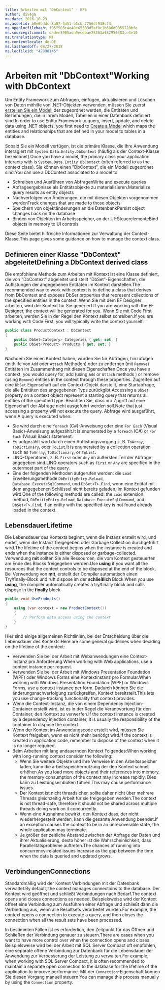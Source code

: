 ```yaml
---
title: Arbeiten mit "DbContext" - EF6
author: divega
ms.date: 2016-10-23
ms.assetid: b0e6bddc-8a87-4d51-b1cb-7756df938c23
ms.openlocfilehash: f95f503c4e40e65503d5af0c1b686d0055728bfe
ms.sourcegitcommit: dadee5905ada9ecdbae28363a682950383ce3e10
ms.translationtype: MT
ms.contentlocale: de-DE
ms.lasthandoff: 08/27/2018
ms.locfileid: "42998145"
---
```

# <a name="working-with-dbcontext"></a><span data-ttu-id="bc01f-102">Arbeiten mit "DbContext"</span><span class="sxs-lookup"><span data-stu-id="bc01f-102">Working with DbContext</span></span>

<span data-ttu-id="bc01f-103">Um Entity Framework zum Abfragen, einfügen, aktualisieren und Löschen von Daten mithilfe von .NET-Objekten verwenden, müssen Sie zuerst [erstellen Sie ein Modell](~/ef6/modeling/index.md) der zugeordnet werden, die Entitäten und Beziehungen, die in Ihrem Modell, Tabellen in einer Datenbank definiert sind.</span><span class="sxs-lookup"><span data-stu-id="bc01f-103">In order to use Entity Framework to query, insert, update, and delete data using .NET objects, you first need to [Create a Model](~/ef6/modeling/index.md) which maps the entities and relationships that are defined in your model to tables in a database.</span></span>

<span data-ttu-id="bc01f-104">Sobald Sie ein Modell verfügen, ist die primäre Klasse, die Ihre Anwendung interagiert mit `System.Data.Entity.DbContext` (häufig als der Context-Klasse bezeichnet).</span><span class="sxs-lookup"><span data-stu-id="bc01f-104">Once you have a model, the primary class your application interacts with is `System.Data.Entity.DbContext` (often referred to as the context class).</span></span> <span data-ttu-id="bc01f-105">Sie können einen "DbContext", die ein Modell zugeordnet sind:</span><span class="sxs-lookup"><span data-stu-id="bc01f-105">You can use a DbContext associated to a model to:</span></span>
- <span data-ttu-id="bc01f-106">Schreiben und Ausführen von Abfragen</span><span class="sxs-lookup"><span data-stu-id="bc01f-106">Write and execute queries</span></span>   
- <span data-ttu-id="bc01f-107">Abfrageergebnisse als Entitätsobjekte zu materialisieren.</span><span class="sxs-lookup"><span data-stu-id="bc01f-107">Materialize query results as entity objects</span></span>
- <span data-ttu-id="bc01f-108">Nachverfolgen von Änderungen, die mit diesen Objekten vorgenommen werden</span><span class="sxs-lookup"><span data-stu-id="bc01f-108">Track changes that are made to those objects</span></span>
- <span data-ttu-id="bc01f-109">Speichern von objektänderungen an die Datenbank</span><span class="sxs-lookup"><span data-stu-id="bc01f-109">Persist object changes back on the database</span></span>
- <span data-ttu-id="bc01f-110">Binden von Objekten im Arbeitsspeicher, an der UI-Steuerelemente</span><span class="sxs-lookup"><span data-stu-id="bc01f-110">Bind objects in memory to UI controls</span></span>

<span data-ttu-id="bc01f-111">Diese Seite bietet hilfreiche Informationen zur Verwaltung der Context-Klasse.</span><span class="sxs-lookup"><span data-stu-id="bc01f-111">This page gives some guidance on how to manage the context class.</span></span>  

## <a name="defining-a-dbcontext-derived-class"></a><span data-ttu-id="bc01f-112">Definieren einer Klasse "DbContext" abgeleitet</span><span class="sxs-lookup"><span data-stu-id="bc01f-112">Defining a DbContext derived class</span></span>  

<span data-ttu-id="bc01f-113">Die empfohlene Methode zum Arbeiten mit Kontext ist eine Klasse definiert, die von "DbContext" abgeleitet und stellt "DbSet"-Eigenschaften, die Auflistungen der angegebenen Entitäten im Kontext darstellen.</span><span class="sxs-lookup"><span data-stu-id="bc01f-113">The recommended way to work with context is to define a class that derives from DbContext and exposes DbSet properties that represent collections of the specified entities in the context.</span></span> <span data-ttu-id="bc01f-114">Wenn Sie mit dem EF Designer arbeiten, wird der Kontext für Sie generiert.</span><span class="sxs-lookup"><span data-stu-id="bc01f-114">If you are working with the EF Designer, the context will be generated for you.</span></span> <span data-ttu-id="bc01f-115">Wenn Sie mit Code First arbeiten, werden Sie in der Regel den Kontext selbst schreiben.</span><span class="sxs-lookup"><span data-stu-id="bc01f-115">If you are working with Code First, you will typically write the context yourself.</span></span>  

``` csharp
public class ProductContext : DbContext
{
    public DbSet<Category> Categories { get; set; }
    public DbSet<Product> Products { get; set; }
}
```  

<span data-ttu-id="bc01f-116">Nachdem Sie einen Kontext haben, würden Sie für Abfragen, hinzufügen (mithilfe von `Add` oder `Attach` Methoden) oder zu entfernen (mit `Remove`) Entitäten im Zusammenhang mit diesen Eigenschaften.</span><span class="sxs-lookup"><span data-stu-id="bc01f-116">Once you have a context, you would query for, add (using `Add` or `Attach` methods ) or remove (using `Remove`) entities in the context through these properties.</span></span> <span data-ttu-id="bc01f-117">Zugreifen auf eine `DbSet` Eigenschaft auf ein Context-Objekt darstellt, eine Startabfrage, die alle Entitäten des angegebenen Typs zurückgibt.</span><span class="sxs-lookup"><span data-stu-id="bc01f-117">Accessing a `DbSet` property on a context object represent a starting query that returns all entities of the specified type.</span></span> <span data-ttu-id="bc01f-118">Beachten Sie, dass nur Zugriff auf eine Eigenschaft der Abfrage nicht ausgeführt werden soll.</span><span class="sxs-lookup"><span data-stu-id="bc01f-118">Note that just accessing a property will not execute the query.</span></span> <span data-ttu-id="bc01f-119">Abfrage wird ausgeführt, wenn:</span><span class="sxs-lookup"><span data-stu-id="bc01f-119">A query is executed when:</span></span>  

- <span data-ttu-id="bc01f-120">Sie wird durch eine `foreach` (C#)-Anweisung oder eine `For Each` (Visual Basic)-Anweisung aufgezählt.</span><span class="sxs-lookup"><span data-stu-id="bc01f-120">It is enumerated by a `foreach` (C#) or `For Each` (Visual Basic) statement.</span></span>  
- <span data-ttu-id="bc01f-121">Es aufgezählt wird durch einen Auflistungsvorgang z. B. `ToArray`, `ToDictionary`, oder `ToList`.</span><span class="sxs-lookup"><span data-stu-id="bc01f-121">It is enumerated by a collection operation such as `ToArray`, `ToDictionary`, or `ToList`.</span></span>  
- <span data-ttu-id="bc01f-122">LINQ-Operatoren, z. B. `First` oder `Any` im äußersten Teil der Abfrage angegeben sind.</span><span class="sxs-lookup"><span data-stu-id="bc01f-122">LINQ operators such as `First` or `Any` are specified in the outermost part of the query.</span></span>  
- <span data-ttu-id="bc01f-123">Eine der folgenden Methoden aufgerufen werden: die `Load` Erweiterungsmethode `DbEntityEntry.Reload`, `Database.ExecuteSqlCommand`, und `DbSet<T>.Find`, wenn eine Entität mit dem angegebenen Schlüssel nicht bereits geladen, im Kontext gefunden wird.</span><span class="sxs-lookup"><span data-stu-id="bc01f-123">One of the following methods are called: the `Load` extension method, `DbEntityEntry.Reload`,  `Database.ExecuteSqlCommand`, and `DbSet<T>.Find`, if an entity with the specified key is not found already loaded in the context.</span></span>  

## <a name="lifetime"></a><span data-ttu-id="bc01f-124">Lebensdauer</span><span class="sxs-lookup"><span data-stu-id="bc01f-124">Lifetime</span></span>  

<span data-ttu-id="bc01f-125">Die Lebensdauer des Kontexts beginnt, wenn die Instanz erstellt wird, und endet, wenn die Instanz freigegeben oder Garbage Collection durchgeführt wird.</span><span class="sxs-lookup"><span data-stu-id="bc01f-125">The lifetime of the context begins when the instance is created and ends when the instance is either disposed or garbage-collected.</span></span> <span data-ttu-id="bc01f-126">Verwendung **mit** sollten Sie alle Ressourcen, die vom Kontext gesteuerten am Ende des Blocks freigegeben werden.</span><span class="sxs-lookup"><span data-stu-id="bc01f-126">Use **using** if you want all the resources that the context controls to be disposed at the end of the block.</span></span> <span data-ttu-id="bc01f-127">Bei Verwendung von **mit**, erstellt der Compiler automatisch einen Try/finally-Block und ruft dispose im der **schließlich** Block.</span><span class="sxs-lookup"><span data-stu-id="bc01f-127">When you use **using**, the compiler automatically creates a try/finally block and calls dispose in the **finally** block.</span></span>  

``` csharp
public void UseProducts()
{
    using (var context = new ProductContext())
    {     
        // Perform data access using the context
    }
}
```  

<span data-ttu-id="bc01f-128">Hier sind einige allgemeinen Richtlinien, bei der Entscheidung über die Lebensdauer des Kontexts:</span><span class="sxs-lookup"><span data-stu-id="bc01f-128">Here are some general guidelines when deciding on the lifetime of the context:</span></span>  

- <span data-ttu-id="bc01f-129">Verwenden Sie bei der Arbeit mit Webanwendungen eine Context-Instanz pro Anforderung.</span><span class="sxs-lookup"><span data-stu-id="bc01f-129">When working with Web applications, use a context instance per request.</span></span>  
- <span data-ttu-id="bc01f-130">Verwenden Sie bei der Arbeit mit Windows Presentation Foundation (WPF) oder Windows Forms eine Kontextinstanz pro Formular.</span><span class="sxs-lookup"><span data-stu-id="bc01f-130">When working with Windows Presentation Foundation (WPF) or Windows Forms, use a context instance per form.</span></span> <span data-ttu-id="bc01f-131">Dadurch können Sie die änderungsnachverfolgung zurückgreifen, Kontext bereitstellt.</span><span class="sxs-lookup"><span data-stu-id="bc01f-131">This lets you use change-tracking functionality that context provides.</span></span>  
- <span data-ttu-id="bc01f-132">Wenn die Context-Instanz, die von einem Dependency Injection-Container erstellt wird, ist es in der Regel die Verantwortung für den Container, den Kontext zu verwerfen.</span><span class="sxs-lookup"><span data-stu-id="bc01f-132">If the context instance is created by a dependency injection container, it is usually the responsibility of the container to dispose the context.</span></span>
- <span data-ttu-id="bc01f-133">Wenn der Kontext im Anwendungscode erstellt wird, müssen Sie Kontext freigeben, wenn es nicht mehr benötigt wird.</span><span class="sxs-lookup"><span data-stu-id="bc01f-133">If the context is created in application code, remember to dispose of the context when it is no longer required.</span></span>  
- <span data-ttu-id="bc01f-134">Beim Arbeiten mit lang andauernden Kontext Folgendes:</span><span class="sxs-lookup"><span data-stu-id="bc01f-134">When working with long-running context consider the following:</span></span>  
    - <span data-ttu-id="bc01f-135">Wenn Sie weitere Objekte und ihre Verweise in den Arbeitsspeicher laden, kann die arbeitsspeichernutzung der den Kontext schnell erhöhen.</span><span class="sxs-lookup"><span data-stu-id="bc01f-135">As you load more objects and their references into memory, the memory consumption of the context may increase rapidly.</span></span> <span data-ttu-id="bc01f-136">Dies kann zu Leistungseinbußen führen.</span><span class="sxs-lookup"><span data-stu-id="bc01f-136">This may cause performance issues.</span></span>  
    - <span data-ttu-id="bc01f-137">Der Kontext ist nicht threadsicher, sollte daher nicht über mehrere Threads gleichzeitig Arbeit für sie freigegeben werden.</span><span class="sxs-lookup"><span data-stu-id="bc01f-137">The context is not thread-safe, therefore it should not be shared across multiple threads doing work on it concurrently.</span></span>
    - <span data-ttu-id="bc01f-138">Wenn eine Ausnahme bewirkt, den Kontext dass, der nicht wiederhergestellt werden, kann die gesamte Anwendung beendet.</span><span class="sxs-lookup"><span data-stu-id="bc01f-138">If an exception causes the context to be in an unrecoverable state, the whole application may terminate.</span></span>  
    - <span data-ttu-id="bc01f-139">Je größer der zeitliche Abstand zwischen der Abfrage der Daten und ihrer Aktualisierung, desto höher ist die Wahrscheinlichkeit, dass Parallelitätsprobleme auftreten.</span><span class="sxs-lookup"><span data-stu-id="bc01f-139">The chances of running into concurrency-related issues increase as the gap between the time when the data is queried and updated grows.</span></span>  

## <a name="connections"></a><span data-ttu-id="bc01f-140">Verbindungen</span><span class="sxs-lookup"><span data-stu-id="bc01f-140">Connections</span></span>  

<span data-ttu-id="bc01f-141">Standardmäßig wird der Kontext Verbindungen mit der Datenbank verwaltet.</span><span class="sxs-lookup"><span data-stu-id="bc01f-141">By default, the context manages connections to the database.</span></span> <span data-ttu-id="bc01f-142">Der Kontext wird geöffnet und schließt Verbindungen nach Bedarf.</span><span class="sxs-lookup"><span data-stu-id="bc01f-142">The context opens and closes connections as needed.</span></span> <span data-ttu-id="bc01f-143">Beispielsweise wird der Kontext öffnet eine Verbindung zum Ausführen einer Abfrage und schließt dann die Verbindung aus, wenn alle Resultsets verarbeitet wurden.</span><span class="sxs-lookup"><span data-stu-id="bc01f-143">For example, the context opens a connection to execute a query, and then closes the connection when all the result sets have been processed.</span></span>  

<span data-ttu-id="bc01f-144">In bestimmten Fällen ist es erforderlich, den Zeitpunkt für das Öffnen und Schließen der Verbindung genauer zu steuern.</span><span class="sxs-lookup"><span data-stu-id="bc01f-144">There are cases when you want to have more control over when the connection opens and closes.</span></span> <span data-ttu-id="bc01f-145">Beispielsweise wird bei der Arbeit mit SQL Server Compact oft empfohlen, eine separate offene Verbindung zur Datenbank für die Lebensdauer der Anwendung zur Verbesserung der Leistung zu verwalten.</span><span class="sxs-lookup"><span data-stu-id="bc01f-145">For example, when working with SQL Server Compact, it is often recommended to maintain a separate open connection to the database for the lifetime of the application to improve performance.</span></span> <span data-ttu-id="bc01f-146">Mit der `Connection`-Eigenschaft können Sie diesen Vorgang manuell steuern.</span><span class="sxs-lookup"><span data-stu-id="bc01f-146">You can manage this process manually by using the `Connection` property.</span></span>  
